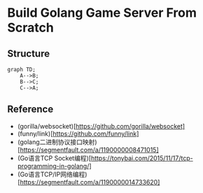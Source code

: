 # Build Golang Game Server From Scratch

## Structure
```mermaid
graph TD;
    A-->B;
    B-->C;
    C-->A;
```

## Reference
* (gorilla/websocket)[https://github.com/gorilla/websocket]
* (funny/link)[https://github.com/funny/link]
* (golang二进制协议接口映射)[https://segmentfault.com/a/1190000008471015]
* (Go语言TCP Socket编程)[https://tonybai.com/2015/11/17/tcp-programming-in-golang/]
* (Go语言TCP/IP网络编程)[https://segmentfault.com/a/1190000014733620]